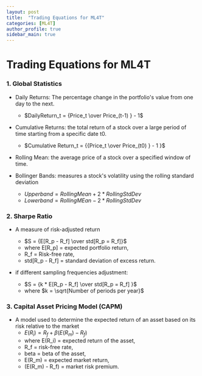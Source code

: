 ```yaml
---
layout: post
title:  "Trading Equations for ML4T"
categories: [ML4T]
author_profile: true
sidebar_main: true
---
```


# Trading Equations for ML4T


### 1. Global Statistics   


* Daily Returns: The percentage change in the portfolio's value from one day to the next.
  * $DailyReturn_t = {Price_t \over Price_(t-1) } - 1$


* Cumulative Returns: the total return of a stock over a large period of time starting from a specific date t0.
  * $Cumulative Return_t = {{Price_t \over Price_(t0) } - 1 }$


* Rolling Mean: the average price of a stock over a specified window of time.   


* Bollinger Bands: measures a stock's volatility using the rolling standard deviation
  * $Upper band = {Rolling Mean + 2 * Rolling Std Dev }$
  * $Lower band = {Rolling MEan - 2 * Rolling Std Dev }$   


### 2. Sharpe Ratio   


* A measure of risk-adjusted return
  * $S = {E[R_p - R_f] \over std[R_p = R_f]}$
  * where E[R_p] = expected portfolio return,
  * R_f = Risk-free rate,
  * std[R_p - R_f] = standard deviation of excess return.   


* if different sampling frequencies adjustment:
  * $S = {k * E[R_p - R_f] \over std[R_p = R_f] }$
  * where $k = \sqrt{Number of periods per year}$   


### 3. Capital Asset Pricing Model (CAPM)     


* A model used to determine the expected return of an asset based on its risk relative to the market
  * $E(R_i) = {R_f + \beta{(E(R_m) - R_f)}}$
  * where E(R_i) = expected return of the asset,
  * R_f = risk-free rate,
  * beta = beta of the asset,
  * E(R_m) = expected market return,
  * (E(R_m) - R_f) = market risk premium.
